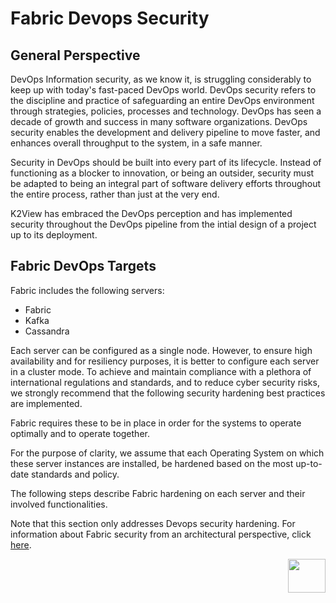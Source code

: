 # **Fabric Devops Security**

## General Perspective 

DevOps Information security, as we know it, is struggling considerably to keep up with today's fast-paced DevOps world. DevOps security refers to the discipline and practice of safeguarding an entire DevOps environment through strategies, policies, processes and technology. 
DevOps has seen a decade of growth and success in many software organizations. DevOps security enables the development and delivery pipeline to move faster, and enhances overall throughput to the system, in a safe manner. 

Security in DevOps should be built into every part of its lifecycle. Instead of functioning as a blocker to innovation, or being an outsider, security must be adapted to being an integral part of software delivery efforts throughout the entire process, rather than just at the very end.

K2View has embraced the DevOps perception and has implemented security throughout the DevOps pipeline from the intial design of a project up to its deployment.

## Fabric DevOps Targets 

Fabric includes the following servers: 

- Fabric
- Kafka
- Cassandra

Each server can be configured as a single node. However, to ensure high availability and for resiliency purposes, it is better to configure each server in a cluster mode.
To achieve and maintain compliance with a plethora of international regulations and standards, and to reduce cyber security risks, we strongly recommend that the following security hardening best practices are implemented. 

Fabric requires these to be in place in order for the systems to operate optimally and to operate together.

For the purpose of clarity, we assume that each Operating System on which these server instances are installed, be hardened based on the most up-to-date standards and policy. 

The following steps describe Fabric hardening on each server and their involved functionalities.

Note that this section only addresses Devops security hardening. For information about Fabric security from an architectural perspective, click [here](/articles/26_fabric_security/01_fabric_security_overview.md).



[<img align="right" width="60" height="54" src="/articles/images/Next.png">](/articles/99_fabric_infras/devops/02_fabric_environments.md) 
